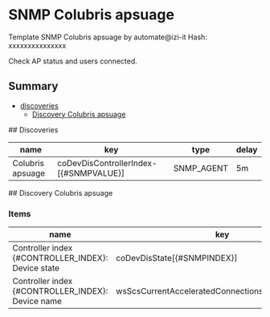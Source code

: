 # SNMP Colubris  apsuage
Template SNMP Colubris  apsuage by automate@izi-it
Hash: xxxxxxxxxxxxxxx

Check AP status and users connected.
## Summary
* [discoveries](#discoveries)
  * [Discovery Colubris  apsuage ](#discovery_colubris__apsuage
)
<a name="discoveries" />
## Discoveries

| name | key | type | delay |
| ------------- |------------- |------------- |------------- |
| Colubris  apsuage | coDevDisControllerIndex-[{#SNMPVALUE}] | SNMP_AGENT | 5m |

<a name="discovery_colubris__apsuage" />
## Discovery Colubris  apsuage

### Items

| name | key | type |
| ------------- |------------- |------------- |
| Controller index {#CONTROLLER_INDEX}: Device state | coDevDisState[{#SNMPINDEX}] | SNMP_AGENT |
| Controller index {#CONTROLLER_INDEX}: Device name | wsScsCurrentAcceleratedConnections[{#SNMPINDEX}] | SNMP_AGENT |
